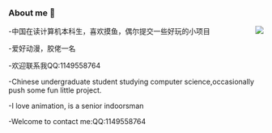 ### About me 👋
<a href="#">
<img align="right" src="https://github-readme-stats.vercel.app/api?username=farewell12345&show_icons=true&hide_border=true&icon_color=434343&title_color=a4a4a4">
</a>
-中国在读计算机本科生，喜欢摸鱼，偶尔提交一些好玩的小项目

-爱好动漫，胶佬一名

-欢迎联系我QQ:1149558764

-Chinese undergraduate student studying computer science,occasionally push some fun little project.

-I love animation, is a senior indoorsman
  
-Welcome to contact me:QQ:1149558764





